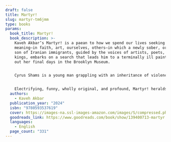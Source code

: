 ```yaml
---
draft: false
title: Martyr!
slug: martyr-tm6jmm
type: books
params:
  book_title: Martyr!
  book_description: >-
    Kaveh Akbar’s Martyr! is a paean to how we spend our lives seeking
    meaning—in faith, art, ourselves, others—in which a newly sober, orphaned
    son of Iranian immigrants, guided by the voices of artists, poets, and
    kings, embarks on a search that leads him to a terminally ill painter living
    out her final days in the Brooklyn Museum.


    Cyrus Shams is a young man grappling with an inheritance of violence and loss: his mother’s plane was shot down over the skies of Tehran in a senseless accident; and his father’s life in America was circumscribed by his work killing chickens at a factory farm in the Midwest. Cyrus is a drunk, an addict, and a poet, whose obsession with martyrs leads him to examine the mysteries of his past—toward an uncle who rode through Iranian battlefields dressed as the Angel of death to inspire and comfort the dying, and toward his mother, through a painting discovered in a Brooklyn art gallery that suggests she may not have been who or what she seemed.


    Electrifying, funny, wholly original, and profound, Martyr! heralds the arrival of a blazing and essential new voice in contemporary fiction.
  authors:
    - Kaveh Akbar
  publication_year: "2024"
  isbn: "9780593537619"
  cover: https://images-na.ssl-images-amazon.com/images/S/compressed.photo.goodreads.com/books/1683818219i/139400713.jpg
  goodreads_link: https://www.goodreads.com/book/show/139400713-martyr
  languages:
    - English
  page_count: "331"
---
```


